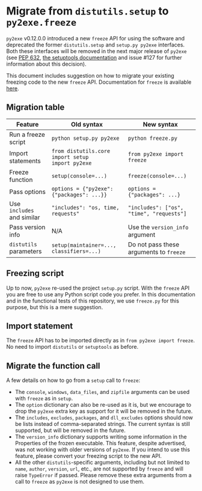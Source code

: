 Migrate from `distutils.setup` to `py2exe.freeze`
===================

`py2exe` v0.12.0.0 introduced a new `freeze` API for using the software and deprecated the former `distutils.setup` and `setup.py py2exe` interfaces. Both these interfaces will be removed in the next major release of `py2exe` (see [PEP 632](https://peps.python.org/pep-0632), [the setuptools documentation](https://setuptools.pypa.io/en/latest/userguide/extension.html#final-remarks) and issue #127 for further information about this decision).

This document includes suggestion on how to migrate your existing freezing code to the new `freeze` API. Documentation for `freeze` is available [here](https://github.com/py2exe/py2exe/blob/master/docs/py2exe.freeze.md).

## Migration table

| Feature                     | Old syntax                                         | New syntax                               |
|-----------------------------|----------------------------------------------------|------------------------------------------|
| Run a freeze script         | `python setup.py py2exe`                           | `python freeze.py`                       |
| Import statements           | `from distutils.core import setup`<br/>`import py2exe` | `from py2exe import freeze`          |
| Freeze function             | `setup(console=...)`                               | `freeze(console=...)`                    |
| Pass options                | `options = {"py2exe": {"packages": ...}}`          | `options = {"packages": ...}`            |
| Use `includes` and similar  | `"includes": "os, time, requests"`                 | `"includes": ["os", "time", "requests"]` |
| Pass version info           | N/A                                                | Use the `version_info` argument          |
| `distutils` parameters      | `setup(maintainer=..., classifiers=...)`           | Do not pass these arguments to `freeze`  |

## Freezing script

Up to now, `py2exe` re-used the project `setup.py` script. With the `freeze` API you are free to use any Python script code you prefer. In this documentation and in the functional tests of this repository, we use `freeze.py` for this purpose, but this is a mere suggestion.

## Import statement

The `freeze` API has to be imported directly as in `from py2exe import freeze`. No need to import `distutils` or `setuptools` as before.

## Migrate the function call

A few details on how to go from a `setup` call to `freeze`:

- The `console`, `windows`, `data_files`, and `zipfile` arguments can be used with `freeze` as in `setup`.
- The `option` dictionary can also be re-used as it is, but we encourage to drop the `py2exe` extra key as support for it will be removed in the future.
- The `includes`, `excludes`, `packages`, and `dll_excludes` options should now be lists instead of comma-separated strings. The current syntax is still supported, but will be removed in the future.
- The `version_info` dictionary supports writing some information in the Properties of the frozen executable. This feature, despite advertised, was not working with older versions of `py2exe`. If you intend to use this feature, please convert your freezing script to the new API.
- All the other `distutils`-specific arguments, including but not limited to `name`, `author`, `version`, `url`, etc., are not supported by `freeze` and will raise `TypeError` if passed. Please remove these extra arguments from a call to `freeze` as `py2exe` is not designed to use them.

